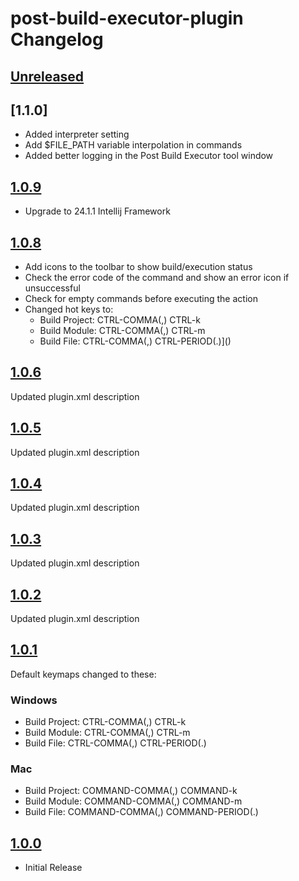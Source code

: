 <!-- Keep a Changelog guide -> https://keepachangelog.com -->

# post-build-executor-plugin Changelog
## [Unreleased]

## [1.1.0]
- Added interpreter setting
- Add $FILE_PATH variable interpolation in commands
- Added better logging in the Post Build Executor tool window

## [1.0.9]

- Upgrade to 24.1.1 Intellij Framework

## [1.0.8]

- Add icons to the toolbar to show build/execution status
- Check the error code of the command and show an error icon if unsuccessful
- Check for empty commands before executing the action
- Changed hot keys to:
    - Build Project: CTRL-COMMA(,) CTRL-k
    - Build Module: CTRL-COMMA(,) CTRL-m
    - Build File: CTRL-COMMA(,) CTRL-PERIOD(.)]()

## [1.0.6]

Updated plugin.xml description

## [1.0.5]

Updated plugin.xml description

## [1.0.4]

Updated plugin.xml description

## [1.0.3]

Updated plugin.xml description

## [1.0.2]

Updated plugin.xml description

## [1.0.1]

Default keymaps changed to these:

### Windows

- Build Project: CTRL-COMMA(,) CTRL-k
- Build Module: CTRL-COMMA(,) CTRL-m
- Build File: CTRL-COMMA(,) CTRL-PERIOD(.)

### Mac

- Build Project: COMMAND-COMMA(,) COMMAND-k
- Build Module: COMMAND-COMMA(,) COMMAND-m
- Build File: COMMAND-COMMA(,) COMMAND-PERIOD(.)

## [1.0.0]

- Initial Release

[Unreleased]: https://github.com/dshane001/post-build-executor-plugin/compare/v1.0.9...HEAD
[1.0.9]: https://github.com/dshane001/post-build-executor-plugin/compare/v1.0.8...v1.0.9
[1.0.8]: https://github.com/dshane001/post-build-executor-plugin/compare/v1.0.6...v1.0.8
[1.0.6]: https://github.com/dshane001/post-build-executor-plugin/compare/v1.0.5...v1.0.6
[1.0.5]: https://github.com/dshane001/post-build-executor-plugin/compare/v1.0.4...v1.0.5
[1.0.4]: https://github.com/dshane001/post-build-executor-plugin/compare/v1.0.3...v1.0.4
[1.0.3]: https://github.com/dshane001/post-build-executor-plugin/compare/v1.0.2...v1.0.3
[1.0.2]: https://github.com/dshane001/post-build-executor-plugin/compare/v1.0.1...v1.0.2
[1.0.1]: https://github.com/dshane001/post-build-executor-plugin/compare/v1.0.0...v1.0.1
[1.0.0]: https://github.com/dshane001/post-build-executor-plugin/commits/v1.0.0
